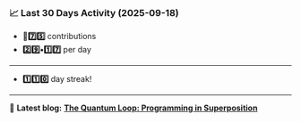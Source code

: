 <!--START_STATS-->
### 📈 Last 30 Days Activity (2025-09-18)  
- **🎱7️⃣5️⃣** contributions  
- **2️⃣9️⃣•1️⃣7️⃣** per day
---
- **1️⃣1️⃣0️⃣** day streak!
---
📝 **Latest blog:** [**The Quantum Loop: Programming in Superposition**](https://andriak.com/blog/quantum-loop)
<!--END_STATS-->
